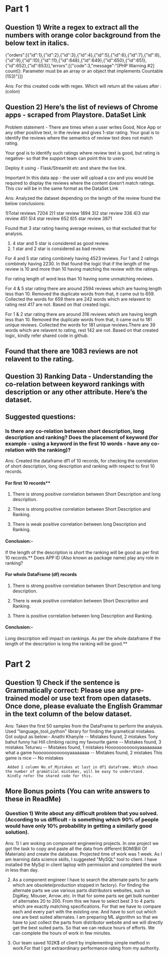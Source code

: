 # Part 1
## Question 1) Write a regex to extract all the numbers with orange color background from the below text in italics.


{"orders":[{"id":1},{"id":2},{"id":3},{"id":4},{"id":5},{"id":6},{"id":7},{"id":8},{"id":9},{"id":10},{"id":11},{"id":648},{"id":649},{"id":650},{"id":651},{"id":652},{"id":653}],"errors":[{"code":3,"message":"[PHP Warning #2] count(): Parameter must be an array or an object that implements Countable (153)"}]}

Ans: For this created code with regex. Which will return all the values after : (colon)



## Question 2) Here’s the list of reviews of Chrome apps - scraped from Playstore.  DataSet Link

Problem statement - There are times when a user writes Good, Nice App or any other positive text, in the review and gives 1-star rating. Your goal is to identify the reviews where the semantics of review text does not match rating. 

Your goal is to identify such ratings where review text is good, but rating is negative- so that the support team can point this to users. 

Deploy it using - Flask/Streamlit etc and share the live link. 

Important
In this data app - the user will upload a csv and you would be required to display the reviews where the content doesn’t match ratings.  This csv will be in the same format as the DataSet Link

Ans: Analyzed the dataset depending on the length of the review found the below conclusions:

1)Total reviews 7204
2)1 star review 1894
3)2 star review 336
4)3 star review 451
5)4 star review 652
6)5 star review 3871

Found that 3 star rating having average reviews, so that excluded that for analysis.
1) 4 star and 5 star is considered as good review.
2) 1 star and 2 star is considered as bad review.

For 4 and 5 star rating combinely having 4523 reviews. For 1 and 2 ratings combinely having 2230. In that found the logic that if the length of the review is 10 and more than 10 having matching the review with the ratings.

For rating length of word less than 10 having some unmatching reviews.

For 4 & 5 star rating there are around 2594 reviews which are having length less than 10.
Removed the duplicate words from that, it came out to 659.
Collected the words for 659 there are 242 words which are relavent to rating rest 417 are not.
Based on that created logic.

For 1 & 2 star rating there are around 316 reviews which are having length less than 10. 
Removed the duplicate words from that, it came out to 181 unique reviews. 
Collected the words for 181 unique reviews.There are 39 words which are relavent to rating, rest 142 are not.
Based on that created logic, kindly refer shared code in github.

## Found that there are 1083 reviews are not relavent to the rating.

## Question 3) Ranking Data - Understanding the co-relation between keyword rankings with description or any other attribute. Here’s the dataset. 
## Suggested questions:
### Is there any co-relation between short description, long description and ranking? Does the placement of keyword (for example - using a keyword in the first 10 words - have any co-relation with the ranking)?

Ans: Created the dataframe df1 of 10 records, for checking the correlation of short description, long description and ranking with respect to first 10 records.
#### For first 10 records**
1) There is strong positive correlation between Short Description and long description.

2) There is strong positive correlation between Short Description and Ranking.

3) There is weak positive correlation between long Description and Ranking.

#### Conclusion:-
If the length of the description is short the ranking will be good as per first 10 records.**
Does APP ID (Also known as package name) play any role in ranking?

#### **For whole DataFrame (df) records**
1) There is strong positive correlation between Short Description and long description.

2) There is weak positive correlation between Short Description and Ranking.

3) There is positive correlation between long Description and Ranking.

#### Conclusion:-
Long description will impact on rankings. As per the whole dataframe if the length of the description is long the ranking will be good.**

# Part 2
## Question 1) Check if the sentence is Grammatically correct: Please use any pre-trained model or use text from open datasets. Once done, please evaluate the English Grammar in the text column of the below dataset. 

Ans: Taken the first 50 samples from the DataFrame to perform the analysis.
     Used "language_tool_python" library for finding the grametical mistakes.
     Got output as below:-
     Anathi Khanyile  -- Mistakes found,  2  mistakes
     Tony bahut funny hai Hill climbing racing my favourite game  -- Mistakes found,  3  mistakes
     Teturwu  -- Mistakes found,  1  mistakes
     Hoooooooooooyaaaaaaaaa what a game hooooooooooooyaaaaaaaa  -- Mistakes found,  2  mistakes
     This game is nice  -- No mistakes
     
     Added 1 column No_of_Mistakes at last in df1 dataframe. Which shows the number of gramatical mistakes, will be easy to understand.
     Kindly refer the shared code for this.
     
## More Bonus points (You can write answers to these in ReadMe)
### Question 1) Write about any difficult problem that you solved. (According to us difficult - is something which 90% of people would have only 10% probability in getting a similarly good solution). 

Ans: 1) I am woking on component engineering projects. In one project we got the task to copy and paste all the data from different BOM(Bill Of Materials) and create the database. Projected time of work was 1 week. As I am learning data science skills, I suggested "MySQL" tool to client. I have installed the MySql in client laptop with permission and completed the work in less than day.

2) As a component engineer I have to search the alternate parts for parts which are obsolete(production stopped in factory). For finding the alternate parts we use various parts distributors websites, such as DigiKey, Mouser, Arrow..etc. In that for some parts we get bulk number of alternates 20 to 200. From this we have to select best 3 to 4 parts which are exactly matching specifications. For that we have to compare each and every part with the existing one. And have to sort out which one are best suited alternates. I am preparing ML algorithm so that we have to just collect the parts from distributor website and we will directly get the best suited parts. So that we can reduce hours of efforts. We can complete the hours of work in few minutes.

3) Our team saved 102K$ of client by implementing simple method in work.For that I got extraordinary performance rating from my authority.
